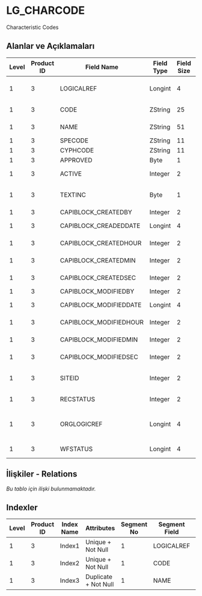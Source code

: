# LG_CHARCODE

Characteristic Codes

## Alanlar ve Açıklamaları

| Level | Product ID | Field Name | Field Type | Field Size | Field Offset | Türkçe Açıklama | Expression |
| ----- | ---------- | ---------- | ---------- | ---------- | ------------ | --------------- | ---------- |
| 1 | 3 | LOGICALREF | Longint | 4 | 0 | Özellik Kodu Logical Ref. | Characteristic Code Logical Reference |
| 1 | 3 | CODE | ZString | 25 | 4 | Özellik Kodu | Characteristic Code |
| 1 | 3 | NAME | ZString | 51 | 29 | Özellik Açıklaması | Characteristic Description |
| 1 | 3 | SPECODE | ZString | 11 | 80 | Özel Kod | Aux. Code |
| 1 | 3 | CYPHCODE | ZString | 11 | 91 | Yetki Kodu | Auth. Code |
| 1 | 3 | APPROVED | Byte | 1 | 102 | Onay Bilgisi | Approval Info |
| 1 | 3 | ACTIVE | Integer | 2 | 103 | Kullanım durumu | Usage Status |
| 1 | 3 | TEXTINC | Byte | 1 | 105 | Ayrıntılı Açıklama İçerir | Contains Detail Description |
| 1 | 3 | CAPIBLOCK_CREATEDBY | Integer | 2 | 106 | Oluşturan | Created By |
| 1 | 3 | CAPIBLOCK_CREADEDDATE | Longint | 4 | 108 | Oluşturulma Tarihi | Created Date |
| 1 | 3 | CAPIBLOCK_CREATEDHOUR | Integer | 2 | 112 | Oluşturulma Saati | Created Hour |
| 1 | 3 | CAPIBLOCK_CREATEDMIN | Integer | 2 | 114 | Oluşturulma Dakikası | Created Minute |
| 1 | 3 | CAPIBLOCK_CREATEDSEC | Integer | 2 | 116 | Oluşturulma Saniyesi | Created Second |
| 1 | 3 | CAPIBLOCK_MODIFIEDBY | Integer | 2 | 118 | Değiştiren | Modified By |
| 1 | 3 | CAPIBLOCK_MODIFIEDDATE | Longint | 4 | 120 | Değiştirilme Tarihi | Modified Date |
| 1 | 3 | CAPIBLOCK_MODIFIEDHOUR | Integer | 2 | 124 | Değiştirilme Saati | Modified Hour |
| 1 | 3 | CAPIBLOCK_MODIFIEDMIN | Integer | 2 | 126 | Değiştirilme Dakikası | Modified Minute |
| 1 | 3 | CAPIBLOCK_MODIFIEDSEC | Integer | 2 | 128 | Değiştirilme Saniyesi | Modified Second |
| 1 | 3 | SITEID | Integer | 2 | 130 | Veri Merkezi | Data Processing Site |
| 1 | 3 | RECSTATUS | Integer | 2 | 132 | Kayıt Durumu | Record Status |
| 1 | 3 | ORGLOGICREF | Longint | 4 | 134 | Orijinal Kayıt Log. Ref. | Original Record Logical Reference |
| 1 | 3 | WFSTATUS | Longint | 4 | 138 | Kullanımda Değil | Not In Use |

## İlişkiler - Relations

*Bu tablo için ilişki bulunmamaktadır.*

## Indexler

| Level | Product ID | Index Name | Attributes | Segment No | Segment Field | Sense |
| ----- | ---------- | ---------- | ---------- | ---------- | ------------- | ----- |
| 1 | 3 | Index1 | Unique + Not Null | 1 | LOGICALREF | Ascending |
| 1 | 3 | Index2 | Unique + Not Null | 1 | CODE | Ascending |
| 1 | 3 | Index3 | Duplicate + Not Null | 1 | NAME | Ascending |
